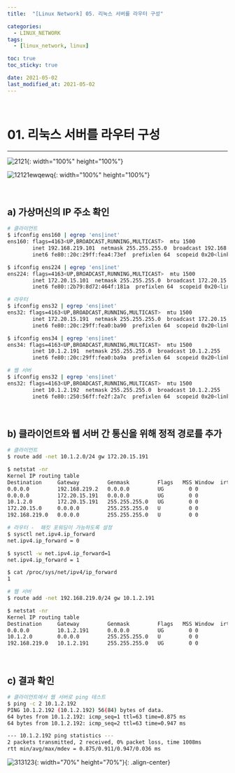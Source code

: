 ```yaml
---
title:  "[Linux Network] 05. 리눅스 서버를 라우터 구성" 

categories:
  - LINUX_NETWORK
tags:
  - [linux_network, linux]

toc: true
toc_sticky: true

date: 2021-05-02
last_modified_at: 2021-05-02
---
```

<br>

# 01. 리눅스 서버를 라우터 구성
---

<style>
table {
    font-size: 12pt;
}
table th:first-of-type {
    width: 5%;
}
table th:nth-of-type(2) {
    width: 15%;
}
table th:nth-of-type(3) {
    width: 50%;
}
table th:nth-of-type(4) {
    width: 30%;
}
big {
    font-size: 15pt;
}
</style>

![2121](https://github.com/revenge1005/WEB-Server-3-Tier-Architecture/assets/42735894/64f7558b-efb7-4004-816d-28af279a4eec){: width="100%" height="100%"}

![12121ewqewq](https://github.com/revenge1005/WEB-Server-3-Tier-Architecture/assets/42735894/a60d6269-5262-429c-98a6-2acc7fb6f949){: width="100%" height="100%"}

<br>

## a) 가상머신의 IP 주소 확인

```bash
# 클라이언트
$ ifconfig ens160 | egrep 'ens|inet'
ens160: flags=4163<UP,BROADCAST,RUNNING,MULTICAST>  mtu 1500
        inet 192.168.219.101  netmask 255.255.255.0  broadcast 192.168.219.255
        inet6 fe80::20c:29ff:fea4:73ef  prefixlen 64  scopeid 0x20<link>

$ ifconfig ens224 | egrep 'ens|inet'
ens224: flags=4163<UP,BROADCAST,RUNNING,MULTICAST>  mtu 1500
        inet 172.20.15.101  netmask 255.255.255.0  broadcast 172.20.15.255
        inet6 fe80::2b79:8d72:464f:181a  prefixlen 64  scopeid 0x20<link>
```

```bash
# 라우터
$ ifconfig ens32 | egrep 'ens|inet'
ens32: flags=4163<UP,BROADCAST,RUNNING,MULTICAST>  mtu 1500
        inet 172.20.15.191  netmask 255.255.255.0  broadcast 172.20.15.255
        inet6 fe80::20c:29ff:fea0:ba90  prefixlen 64  scopeid 0x20<link>

$ ifconfig ens34 | egrep 'ens|inet'
ens34: flags=4163<UP,BROADCAST,RUNNING,MULTICAST>  mtu 1500
        inet 10.1.2.191  netmask 255.255.255.0  broadcast 10.1.2.255
        inet6 fe80::20c:29ff:fea0:ba9a  prefixlen 64  scopeid 0x20<link>
```

```bash
# 웹 서버
$ ifconfig ens32 | egrep 'ens|inet'
ens32: flags=4163<UP,BROADCAST,RUNNING,MULTICAST>  mtu 1500
        inet 10.1.2.192  netmask 255.255.255.0  broadcast 10.1.2.255
        inet6 fe80::250:56ff:fe2f:2a7c  prefixlen 64  scopeid 0x20<link>
```

<br>

## b) 클라이언트와 웹 서버 간 통신을 위해 정적 경로를 추가

```bash
# 클라이언트
$ route add -net 10.1.2.0/24 gw 172.20.15.191

$ netstat -nr
Kernel IP routing table
Destination     Gateway         Genmask         Flags   MSS Window  irtt Iface
0.0.0.0         192.168.219.2   0.0.0.0         UG        0 0          0 ens160
0.0.0.0         172.20.15.191   0.0.0.0         UG        0 0          0 ens224
10.1.2.0        172.20.15.191   255.255.255.0   UG        0 0          0 ens224
172.20.15.0     0.0.0.0         255.255.255.0   U         0 0          0 ens224
192.168.219.0   0.0.0.0         255.255.255.0   U         0 0          0 ens160
```

```bash
# 라우터 -  패킷 포워딩이 가능하도록 설정
$ sysctl net.ipv4.ip_forward
net.ipv4.ip_forward = 0

$ sysctl -w net.ipv4.ip_forward=1
net.ipv4.ip_forward = 1

$ cat /proc/sys/net/ipv4/ip_forward
1
```

```bash
# 웹 서버
$ route add -net 192.168.219.0/24 gw 10.1.2.191

$ netstat -nr
Kernel IP routing table
Destination     Gateway         Genmask         Flags   MSS Window  irtt Iface
0.0.0.0         10.1.2.191      0.0.0.0         UG        0 0          0 ens32
10.1.2.0        0.0.0.0         255.255.255.0   U         0 0          0 ens32
192.168.219.0   10.1.2.191      255.255.255.0   UG        0 0          0 ens32
```

<br>

## c) 결과 확인

```bash
# 클라이언트에서 웹 서버로 ping 테스트
$ ping -c 2 10.1.2.192
PING 10.1.2.192 (10.1.2.192) 56(84) bytes of data.
64 bytes from 10.1.2.192: icmp_seq=1 ttl=63 time=0.875 ms
64 bytes from 10.1.2.192: icmp_seq=2 ttl=63 time=0.947 ms

--- 10.1.2.192 ping statistics ---
2 packets transmitted, 2 received, 0% packet loss, time 1008ms
rtt min/avg/max/mdev = 0.875/0.911/0.947/0.036 ms
```

![313123](https://github.com/revenge1005/WEB-Server-3-Tier-Architecture/assets/42735894/1e979c4a-4d7b-4556-a884-b3be167e97d0){: width="70%" height="70%"}{: .align-center}
